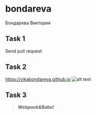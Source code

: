# bondareva
Бондарева Виктория
## Task 1
Send pull request
## Task 2
https://vikabondareva.github.io
![alt text](https://github.com/VikaBondareva/bondareva/blob/master/task2%20(BEM%2C%20Adaptation)/screenshots/EA23iPIktyg.jpg)
## Task 3 
>***Webpack&Babel***

